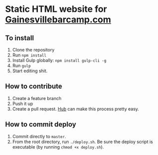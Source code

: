 # Static HTML website for [Gainesvillebarcamp.com](http://www.gainesvillebarcamp.com)
## To install
1. Clone the repository
2. Run `npm install`
3. Install Gulp globally: `npm install gulp-cli -g`
3. Run `gulp`
4. Start editing shit.

## How to contribute
1. Create a feature branch
2. Push it up
3. Create a pull request. [Hub](https://hub.github.com/) can make this process pretty easy.


## How to commit deploy
1. Commit directly to `master`.
2. From the root directory, run `./deploy.sh`. Be sure the deploy script is executable (by running `chmod +x deploy.sh`).
